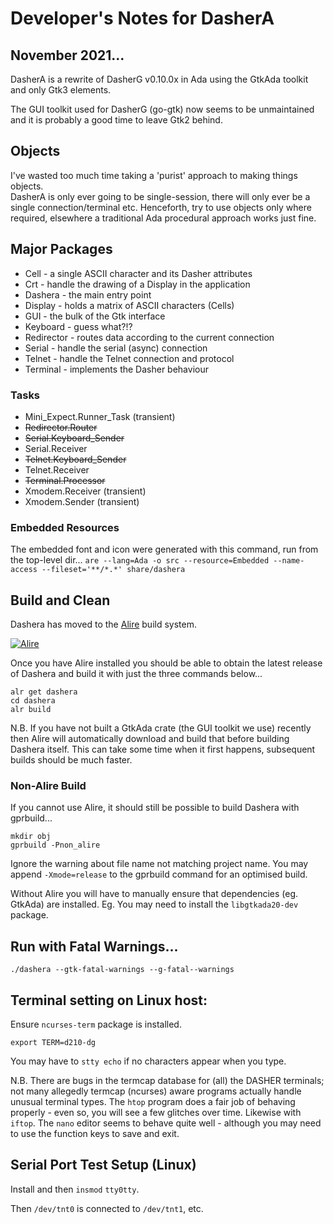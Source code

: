 # Developer's Notes for DasherA

## November 2021...

DasherA is a rewrite of DasherG v0.10.0x in Ada using the GtkAda toolkit and only Gtk3 elements.

The GUI toolkit used for DasherG (go-gtk) now seems to be unmaintained and it is probably a good time to leave Gtk2 behind. 

## Objects

I've wasted too much time taking a 'purist' approach to making things objects.  
DasherA is only ever going to be single-session, there will only ever be a single connection/terminal etc.
Henceforth, try to use objects only where required, elsewhere a traditional Ada procedural approach works just fine.

## Major Packages

* Cell - a single ASCII character and its Dasher attributes
* Crt - handle the drawing of a Display in the application
* Dashera - the main entry point
* Display - holds a matrix of ASCII characters (Cells)
* GUI - the bulk of the Gtk interface
* Keyboard - guess what?!?
* Redirector - routes data according to the current connection
* Serial - handle the serial (async) connection
* Telnet - handle the Telnet connection and protocol
* Terminal - implements the Dasher behaviour

### Tasks

* Mini_Expect.Runner_Task (transient)
* ~~Redirector.Router~~
* ~~Serial.Keyboard_Sender~~
* Serial.Receiver
* ~~Telnet.Keyboard_Sender~~
* Telnet.Receiver
* ~~Terminal.Processor~~
* Xmodem.Receiver (transient)
* Xmodem.Sender (transient)

### Embedded Resources

The embedded font and icon were generated with this command, run from the top-level dir...
`are --lang=Ada -o src --resource=Embedded --name-access --fileset='**/*.*' share/dashera`

## Build and Clean

Dashera has moved to the [Alire](https://alire.ada.dev/) build system.

[![Alire](https://img.shields.io/endpoint?url=https://alire.ada.dev/badges/dashera.json)](https://alire.ada.dev/crates/dashera.html)

Once you have Alire installed you should be able to obtain the latest release of Dashera and build it with just the three commands below...
```
alr get dashera
cd dashera
alr build
```
N.B. If you have not built a GtkAda crate (the GUI toolkit we use) recently then Alire will automatically download and build that before building Dashera itself.  This can take some time when it first happens, subsequent builds should be much faster.

### Non-Alire Build

If you cannot use Alire, it should still be possible to build Dashera with gprbuild... 
```
mkdir obj
gprbuild -Pnon_alire 
```
Ignore the warning about file name not matching project name.
You may append `-Xmode=release` to the gprbuild command for an optimised build.

Without Alire you will have to manually ensure that dependencies (eg. GtkAda) are installed.
Eg. You may need to install the `libgtkada20-dev` package.


## Run with Fatal Warnings...
`./dashera --gtk-fatal-warnings --g-fatal--warnings`

## Terminal setting on Linux host:

Ensure `ncurses-term` package is installed.

`export TERM=d210-dg`

You may have to `stty echo` if no characters appear when you type.

N.B. There are bugs in the termcap database for (all) the DASHER terminals; not many allegedly termcap (ncurses) aware programs actually handle unusual terminal types.  The `htop` program does a fair job of behaving properly - even so, you will see a few glitches over time. Likewise with `iftop`.  The  `nano` editor seems to behave quite well - although you may need to use the function keys to save and exit.

## Serial Port Test Setup (Linux)

Install and then `insmod` `tty0tty`.

Then `/dev/tnt0` is connected to `/dev/tnt1`, etc.

